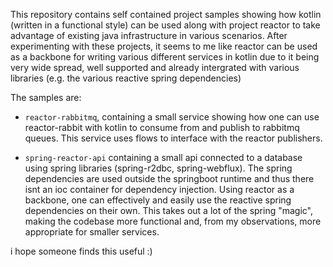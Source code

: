 This repository contains self contained project samples showing how kotlin (written in a functional style) can be used along with project reactor to take advantage of existing java infrastructure in various scenarios. After experimenting with these projects, it seems to me like reactor can be used as a backbone for writing various different services in kotlin due to it being very wide spread, well supported and already intergrated with various libraries (e.g. the various reactive spring dependencies)

The samples are:
* `reactor-rabbitmq`, containing a small service showing how one can use reactor-rabbit with kotlin to consume from and publish to rabbitmq queues. This service uses flows to interface with the reactor publishers.

* `spring-reactor-api` containing a small api connected to a database using spring libraries (spring-r2dbc, spring-webflux). The spring dependencies are used outside the springboot runtime and thus there isnt an ioc container for dependency injection. Using reactor as a backbone, one can effectively and easily use the reactive spring dependencies on their own. This takes out a lot of the spring "magic", making the codebase more functional and, from my observations, more appropriate for smaller services.

i hope someone finds this useful :)

